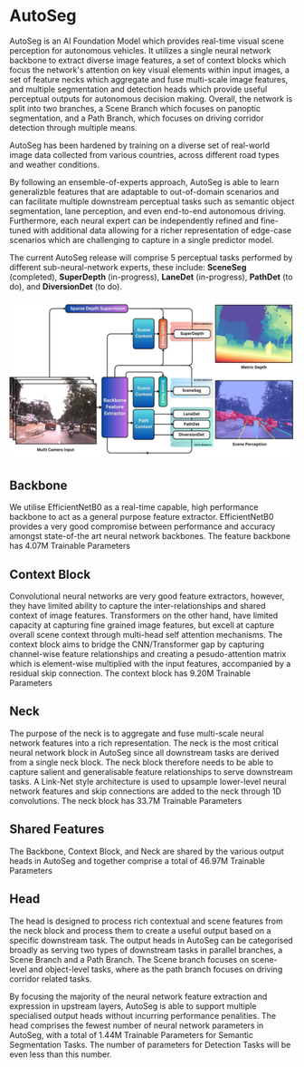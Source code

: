 
# AutoSeg

AutoSeg is an AI Foundation Model which provides real-time visual scene perception for autonomous vehicles. It utilizes a single neural network backbone to extract diverse image features, a set of context blocks which focus the network's attention on key visual elements within input images, a set of feature necks which aggregate and fuse multi-scale image features, and multiple segmentation and detection heads which provide useful perceptual outputs for autonomous decision making. Overall, the network is split into two branches, a Scene Branch which focuses on panoptic segmentation, and a Path Branch, which focuses on driving corridor detection through multiple means.

AutoSeg has been hardened by training on a diverse set of real-world image data collected from various countries, across different road types and weather conditions.

By following an ensemble-of-experts approach, AutoSeg is able to learn generalizble features that are adaptable to out-of-domain scenarios and can facilitate multiple downstream perceptual tasks such as semantic object segmentation, lane perception, and even end-to-end autonomous driving. Furthermore, each neural expert can be independently refined and fine-tuned with additional data allowing for a richer representation of edge-case scenarios which are challenging to capture in a single predictor model.

The current AutoSeg release will comprise 5 perceptual tasks performed by different sub-neural-network experts, these include: **SceneSeg** (completed), **SuperDepth** (in-progress), **LaneDet** (in-progress), **PathDet** (to do), and **DiversionDet** (to do).

![Autoseg Network Diagram](Diagrams/AutoSeg.jpg)

## Backbone
We utilise EfficientNetB0 as a real-time capable, high performance backbone to act as a general purpose feature extractor. EfficientNetB0 provides a very good compromise between performance and accuracy amongst state-of-the art neural network backbones. The feature backbone has 4.07M Trainable Parameters

## Context Block
Convolutional neural networks are very good feature extractors, however, they have limited ability to capture the inter-relationships and shared context of image features. Transformers on the other hand, have limited capacity at capturing fine grained image features, but excell at capture overall scene context through multi-head self attention mechanisms. The context block aims to bridge the CNN/Transformer gap by capturing channel-wise feature relationships and creating a pesudo-attention matrix which is element-wise multiplied with the input features, accompanied by a residual skip connection. The context block has 9.20M Trainable Parameters

## Neck
The purpose of the neck is to aggregate and fuse multi-scale neural network features into a rich representation. The neck is the most critical neural network block in AutoSeg since all downstream tasks are derived from a single neck block. The neck block therefore needs to be able to capture salient and generalisable feature relationships to serve downstream tasks. A Link-Net style architecture is used to upsample lower-level neural network features and skip connections are added to the neck through 1D convolutions. The neck block has 33.7M Trainable Parameters

## Shared Features
The Backbone, Context Block, and Neck are shared by the various output heads in AutoSeg and together comprise a total of 46.97M Trainable Parameters

## Head
The head is designed to process rich contextual and scene features from the neck block and process them to create a useful output based on a specific downstream task. The output heads in AutoSeg can be categorised broadly as serving two types of downstream tasks in parallel branches, a Scene Branch and a Path Branch. The Scene branch focuses on scene-level and object-level tasks, where as the path branch focuses on driving corridor related tasks. 

By focusing the majority of the neural network feature extraction and expression in upstream layers, AutoSeg is able to support multiple specialised output heads without incurring performance penalities. The head comprises the fewest number of neural network parameters in AutoSeg, with a total of 1.44M Trainable Parameters for Semantic Segmentation Tasks. The number of parameters for Detection Tasks will be even less than this number.
